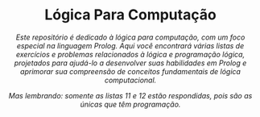 <h1 align="center">Lógica Para Computação</h1>

  <p align="center">
  <em> Este repositório é dedicado à lógica para computação, com um foco especial na linguagem Prolog. Aqui você encontrará várias listas de exercícios e problemas relacionados à lógica e programação lógica, projetados para ajudá-lo a desenvolver suas habilidades em Prolog e aprimorar sua compreensão de conceitos fundamentais de lógica computacional.</em>
</p>

<p align="center">
  <em> Mas lembrando: somente as listas 11 e 12 estão respondidas, pois são as únicas que têm programação.</em>
</p>
